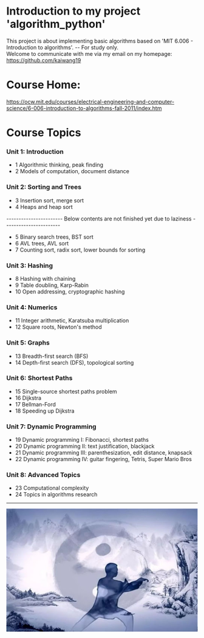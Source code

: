 # Introduction to my project 'algorithm_python'
This project is about implementing basic algorithms based on 'MIT 6.006 - Introduction to algorithms'.  -- For study only.  
Welcome to communicate with me via my email on my homepage: 
https://github.com/kaiwang19  

# Course Home:
https://ocw.mit.edu/courses/electrical-engineering-and-computer-science/6-006-introduction-to-algorithms-fall-2011/index.htm

# Course Topics
### Unit 1: Introduction  
+ 1	Algorithmic thinking, peak finding  
+ 2	Models of computation, document distance  

### Unit 2: Sorting and Trees    
+ 3	Insertion sort, merge sort  
+ 4	Heaps and heap sort  

----------------------- Below contents are not finished yet due to laziness -----------------------

+ 5	Binary search trees, BST sort  
+ 6	AVL trees, AVL sort  
+ 7	Counting sort, radix sort, lower bounds for sorting  

### Unit 3: Hashing  
+ 8	Hashing with chaining  
+ 9	Table doubling, Karp-Rabin  
+ 10	Open addressing, cryptographic hashing  

### Unit 4: Numerics  
+ 11	Integer arithmetic, Karatsuba multiplication  
+ 12	Square roots, Newton's method  

### Unit 5: Graphs  
+ 13	Breadth-first search (BFS)  
+ 14	Depth-first search (DFS), topological sorting  

### Unit 6: Shortest Paths  
+ 15	Single-source shortest paths problem  
+ 16	Dijkstra  
+ 17	Bellman-Ford  
+ 18	Speeding up Dijkstra  

### Unit 7: Dynamic Programming  
+ 19	Dynamic programming I: Fibonacci, shortest paths  
+ 20	Dynamic programming II: text justification, blackjack  
+ 21	Dynamic programming III: parenthesization, edit distance, knapsack  
+ 22	Dynamic programming IV: guitar fingering, Tetris, Super Mario Bros  

### Unit 8: Advanced Topics  
+ 23	Computational complexity  
+ 24	Topics in algorithms research  

---

![taiji](https://github.com/kaiwang19/algorithm_python/blob/master/Pics/Taiji_Person.jpg "万丈高楼平地起")  
